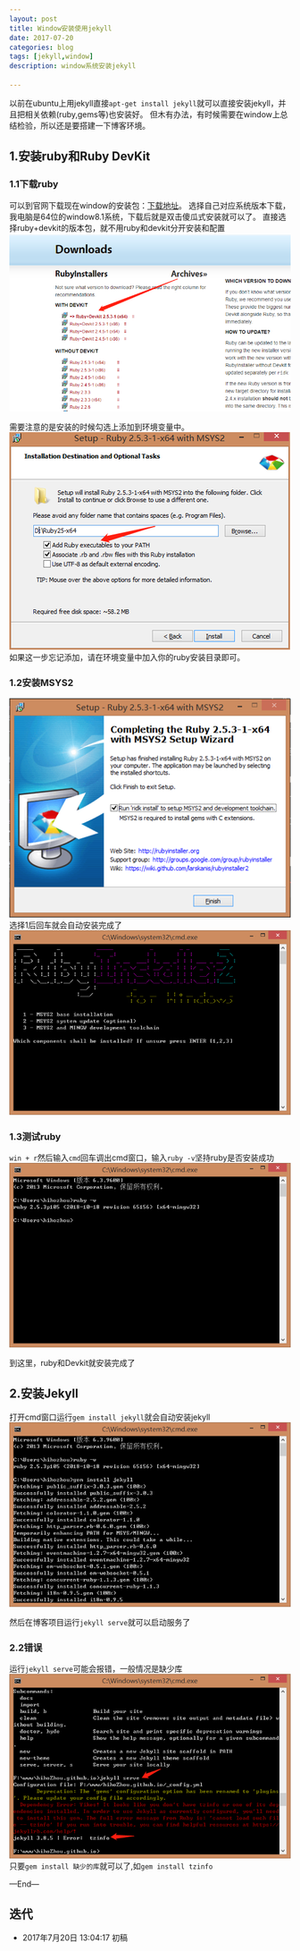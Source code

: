 ```yaml
---
layout: post
title: Window安装使用jekyll
date: 2017-07-20
categories: blog
tags: [jekyll,window]
description: window系统安装jekyll

---
```


以前在ubuntu上用jekyll直接`apt-get install jekyll`就可以直接安装jekyll，并且把相关依赖(ruby,gems等)也安装好。
但木有办法，有时候需要在window上总结检验，所以还是要搭建一下博客环境。

## 1.安装ruby和Ruby DevKit

### 1.1下载ruby
可以到官网下载现在window的安装包：[下载地址](http://rubyinstaller.org/downloads/)。
选择自己对应系统版本下载，我电脑是64位的window8.1系统，下载后就是双击傻瓜式安装就可以了。
直接选择ruby+devkit的版本包，就不用ruby和devkit分开安装和配置
![1.png](/source/images/window-jekyll/1.png)

需要注意的是安装的时候勾选上添加到环境变量中。
![2.png](/source/images/window-jekyll/2.png)
如果这一步忘记添加，请在环境变量中加入你的ruby安装目录即可。

### 1.2安装MSYS2
![3.png](/source/images/window-jekyll/3.png)
选择1后回车就会自动安装完成了
![4.png](/source/images/window-jekyll/4.png)

### 1.3测试ruby
`win + r`然后输入`cmd`回车调出cmd窗口，输入`ruby -v`坚持ruby是否安装成功
![5.png](/source/images/window-jekyll/5.png)

到这里，ruby和Devkit就安装完成了

## 2.安装Jekyll
打开cmd窗口运行`gem install jekyll`就会自动安装jekyll
![6.png](/source/images/window-jekyll/6.png)

然后在博客项目运行`jekyll serve`就可以启动服务了

### 2.2错误
运行`jekyll serve`可能会报错，一般情况是缺少库
![7.png](/source/images/window-jekyll/7.png)
只要`gem install 缺少的库`就可以了,如`gem install tzinfo`

—End—

## 迭代


* 2017年7月20日 13:04:17 初稿



